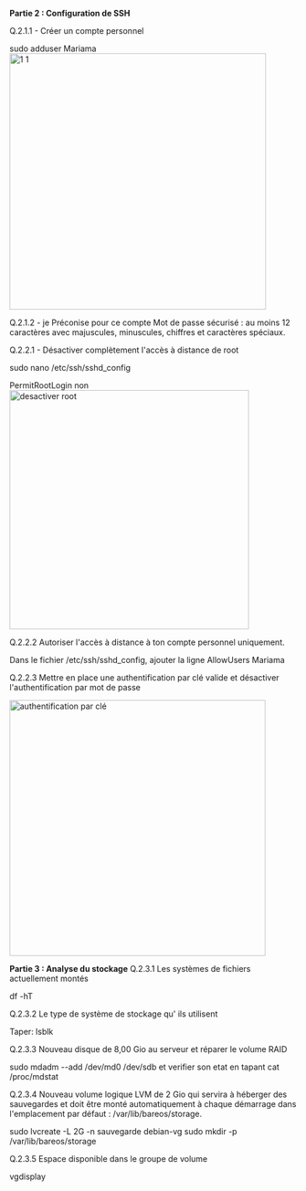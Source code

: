 **Partie 2 : Configuration de SSH**

Q.2.1.1 - Créer un compte personnel

sudo adduser Mariama
<img width="449" alt="1 1" src="https://github.com/user-attachments/assets/a6b212b2-6e56-4238-bb50-ee54ab46d8af" />


Q.2.1.2 - je  Préconise pour ce compte
Mot de passe sécurisé : au moins 12 caractères avec majuscules, minuscules, chiffres et caractères spéciaux.

Q.2.2.1 - Désactiver complètement l'accès à distance de root



sudo nano /etc/ssh/sshd_config

PermitRootLogin non
<img width="419" alt="desactiver root" src="https://github.com/user-attachments/assets/a017c4de-a168-4314-bcf2-97f957c0bacd" />

Q.2.2.2 Autoriser l'accès à distance à ton compte personnel uniquement.

Dans le fichier /etc/ssh/sshd_config, ajouter la ligne AllowUsers Mariama

Q.2.2.3 Mettre en place une authentification par clé valide et désactiver l'authentification par mot de passe

<img width="448" alt="authentification par clé" src="https://github.com/user-attachments/assets/db920ffb-3c4b-4a9b-85af-c20ea0d7aa2f" />

**Partie 3 : Analyse du stockage**
Q.2.3.1 Les systèmes de fichiers actuellement montés 

df -hT


Q.2.3.2 Le type de système de stockage qu' ils utilisent 
  
  Taper: lsblk 


Q.2.3.3  Nouveau disque de 8,00 Gio au serveur et réparer le volume RAID
 
 sudo mdadm --add /dev/md0 /dev/sdb et verifier son etat en tapant cat /proc/mdstat



Q.2.3.4 Nouveau volume logique LVM de 2 Gio qui servira à héberger des sauvegardes et  doit être monté automatiquement à chaque démarrage dans l'emplacement par défaut : /var/lib/bareos/storage.

sudo lvcreate -L 2G -n sauvegarde debian-vg
sudo mkdir -p /var/lib/bareos/storage


Q.2.3.5 Espace disponible  dans le groupe de volume 

vgdisplay
